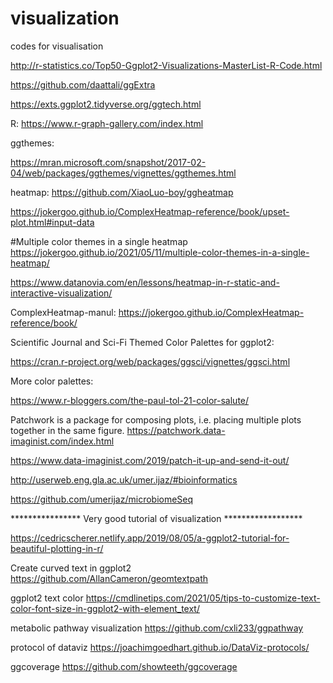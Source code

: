 # visualization
codes for visualisation

http://r-statistics.co/Top50-Ggplot2-Visualizations-MasterList-R-Code.html


https://github.com/daattali/ggExtra

https://exts.ggplot2.tidyverse.org/ggtech.html

R: 
https://www.r-graph-gallery.com/index.html

ggthemes:

https://mran.microsoft.com/snapshot/2017-02-04/web/packages/ggthemes/vignettes/ggthemes.html

heatmap:
https://github.com/XiaoLuo-boy/ggheatmap

https://jokergoo.github.io/ComplexHeatmap-reference/book/upset-plot.html#input-data

#Multiple color themes in a single heatmap
https://jokergoo.github.io/2021/05/11/multiple-color-themes-in-a-single-heatmap/


https://www.datanovia.com/en/lessons/heatmap-in-r-static-and-interactive-visualization/

ComplexHeatmap-manul: https://jokergoo.github.io/ComplexHeatmap-reference/book/

Scientific Journal and Sci-Fi Themed Color Palettes for ggplot2:

https://cran.r-project.org/web/packages/ggsci/vignettes/ggsci.html

More color palettes:

https://www.r-bloggers.com/the-paul-tol-21-color-salute/

Patchwork is a package for composing plots, i.e. placing multiple plots together in the same figure. 
https://patchwork.data-imaginist.com/index.html

https://www.data-imaginist.com/2019/patch-it-up-and-send-it-out/


http://userweb.eng.gla.ac.uk/umer.ijaz/#bioinformatics


https://github.com/umerijaz/microbiomeSeq

**************** Very good tutorial of visualization ******************

https://cedricscherer.netlify.app/2019/08/05/a-ggplot2-tutorial-for-beautiful-plotting-in-r/

Create curved text in ggplot2
https://github.com/AllanCameron/geomtextpath


ggplot2 text color
https://cmdlinetips.com/2021/05/tips-to-customize-text-color-font-size-in-ggplot2-with-element_text/

metabolic pathway visualization
https://github.com/cxli233/ggpathway


protocol of dataviz
https://joachimgoedhart.github.io/DataViz-protocols/

ggcoverage
https://github.com/showteeth/ggcoverage
